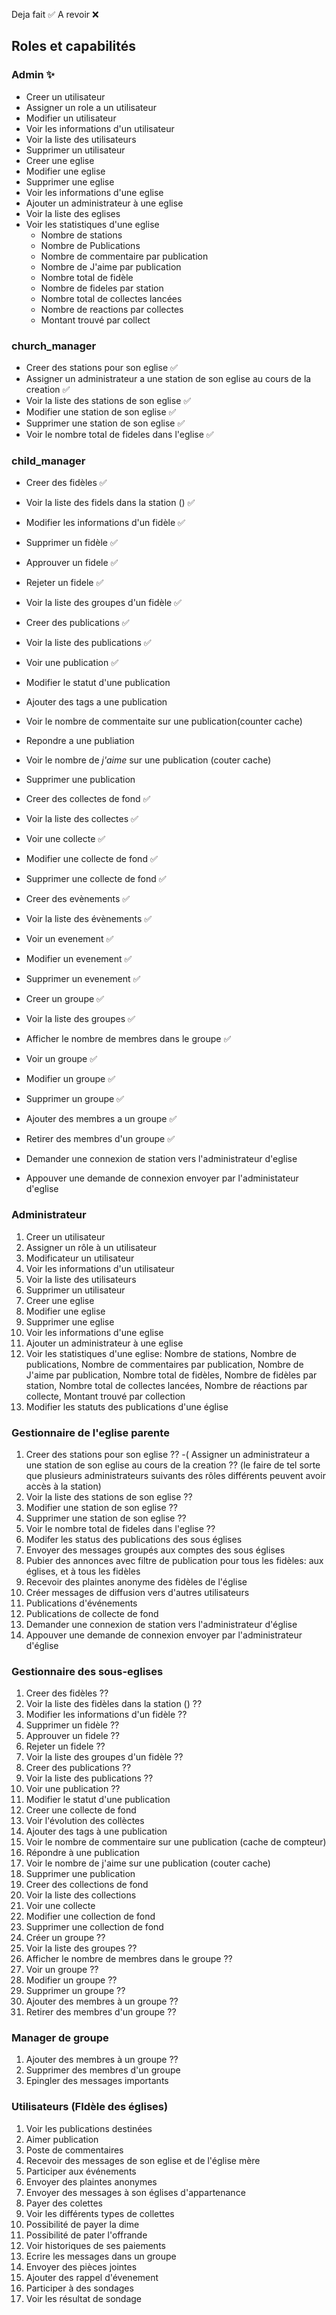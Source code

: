 Deja fait ✅
A revoir ❌

## Roles et capabilités
  ### Admin ✨
  - Creer un utilisateur
  - Assigner un role a un utilisateur
  - Modifier un utilisateur
  - Voir les informations d'un utilisateur
  - Voir la liste des utilisateurs
  - Supprimer un utilisateur
  - Creer une eglise
  - Modifier une eglise
  - Supprimer une eglise
  - Voir les informations d'une eglise
  - Ajouter un administrateur à une eglise
  - Voir la liste des eglises
  - Voir les statistiques d'une eglise
    - Nombre de stations
    - Nombre de Publications
    - Nombre de commentaire par publication
    - Nombre de J'aime par publication
    - Nombre total de fidèle
    - Nombre de fideles par station
    - Nombre total de collectes lancées
    - Nombre de reactions par collectes
    - Montant trouvé par collect
   
  ### church_manager
  - Creer des stations pour son eglise ✅
  - Assigner un administrateur a une station de son eglise au cours de la creation ✅
  - Voir la liste des stations de son eglise ✅
  - Modifier une station de son eglise ✅
  - Supprimer une station de son eglise ✅
  - Voir le nombre total de fideles dans l'eglise ✅


  ### child_manager
  - Creer des fidèles ✅
  - Voir la liste des fidels dans la station () ✅
  - Modifier les informations d'un fidèle ✅
  - Supprimer un fidèle ✅
  - Approuver un fidele ✅
  - Rejeter un fidele ✅
  - Voir la liste des groupes d'un fidèle ✅

  - Creer des publications ✅
  - Voir la liste des publications ✅
  - Voir une publication ✅
  - Modifier le statut d'une publication
  - Ajouter des tags a une publication
  - Voir le nombre de commentaite sur une publication(counter cache)
  - Repondre a une publiation 
  - Voir le nombre de *j'aime* sur une publication (couter cache)
  - Supprimer une publication 
  
  - Creer des collectes de fond ✅
  - Voir la liste des collectes ✅
  - Voir une collecte ✅
  - Modifier une collecte de fond ✅
  - Supprimer une collecte de fond ✅

  - Creer des evènements ✅
  - Voir la liste des évènements ✅
  - Voir un evenement ✅
  - Modifier un evenement ✅
  - Supprimer un evenement ✅

  - Creer un groupe ✅
  - Voir la liste des groupes ✅
  - Afficher le nombre de membres dans le groupe ✅
  - Voir un groupe ✅
  - Modifier un groupe ✅
  - Supprimer un groupe ✅
  - Ajouter des membres a un groupe ✅
  - Retirer des membres d'un groupe ✅

  - Demander une connexion de station vers l'administrateur d'eglise
  - Appouver une demande de connexion envoyer par l'administateur d'eglise


###	Administrateur					
1. Creer un utilisateur					
2.	Assigner un rôle à un utilisateur
3.	Modificateur un utilisateur					
4.	Voir les informations d'un utilisateur					
5.	Voir la liste des utilisateurs					
6.	Supprimer un utilisateur					
7.	Creer une eglise					
8.	Modifier une eglise					
9.	Supprimer une eglise					
10.	Voir les informations d'une eglise					
11.	Ajouter un administrateur à une eglise					
12.	Voir les statistiques d'une eglise: Nombre de stations, Nombre de publications, Nombre de commentaires par publication, Nombre de J'aime par publication, Nombre total de fidèles, Nombre de fidèles par station, Nombre total de collectes lancées, Nombre de réactions par collecte, Montant trouvé par collection					
13.	Modifier les statuts des publications d'une église					

### Gestionnaire de l'eglise parente					
1.	Creer des stations pour son eglise ?? -( Assigner un administrateur a une station de son eglise au cours de la creation ?? (le faire de tel sorte que plusieurs administrateurs suivants des rôles différents peuvent avoir accès à la station)				
2.	Voir la liste des stations de son eglise ??					
3.	Modifier une station de son eglise ??					
4.	Supprimer une station de son eglise ??					
5.	Voir le nombre total de fideles dans l'eglise ??					
6.	Modifer les status des publications des sous églises					
7.	Envoyer des messages groupés aux comptes des sous églises					
8.	Pubier des annonces avec filtre de publication pour tous les fidèles: aux églises, et à tous les fidèles					
9.	Recevoir des plaintes anonyme des fidèles de l'église					
10.	Créer messages de diffusion vers d'autres utilisateurs					
11.	Publications d'événements 					
12.	Publications de collecte de fond					
13.	Demander une connexion de station vers l'administrateur d'église					
14.	Appouver une demande de connexion envoyer par l'administrateur d'église					


###	Gestionnaire des sous-eglises	
1.	Creer des fidèles ??	
2.	Voir la liste des fidèles dans la station () ??	
3.	Modifier les informations d'un fidèle ??	
4.	Supprimer un fidèle ??	
5.	Approuver un fidele ??	
6.	Rejeter un fidele ??	
7.	Voir la liste des groupes d'un fidèle ??	
8.	Creer des publications ??	
9.	Voir la liste des publications ??	
10.	Voir une publication ??	
11.	Modifier le statut d'une publication	
12.	Creer une collecte de fond	
13.	Voir l'évolution des collèctes			
14.	Ajouter des tags à une publication	
15.	Voir le nombre de commentaire sur une publication (cache de compteur)	
16.	Répondre à une publication 	
17.	Voir le nombre de j'aime sur une publication (couter cache)	
18.	Supprimer une publication	
19.	Creer des collections de fond	
20.	Voir la liste des collections	
21.	Voir une collecte	
22.	Modifier une collection de fond	
23.	Supprimer une collection de fond	
24.	Créer un groupe ??	
25.	Voir la liste des groupes ??	
26.	Afficher le nombre de membres dans le groupe ??	
27.	Voir un groupe ??	
28.	Modifier un groupe ??	
29.	Supprimer un groupe ??	
30.	Ajouter des membres à un groupe ??	
21.	Retirer des membres d'un groupe ??	






###	Manager de groupe
1.	Ajouter des membres à un groupe ??
2.	Supprimer des membres d'un groupe
3.	Epingler des messages importants

###	Utilisateurs (FIdèle des églises)
1.	Voir les publications destinées
2.	Aimer publication
3.	Poste de commentaires
4.	Recevoir des messages de son eglise et de l'église mère
5.	Participer aux événements
6.	Envoyer des plaintes anonymes
7.	Envoyer des messages à son églises d'appartenance
8.	Payer des colettes
9.	Voir les différents types de collettes
10.	Possibilité de payer la dime  
11.	Possibilité de pater l'offrande 
12.	Voir historiques de ses paiements
13.	Ecrire les messages dans un groupe
14.	Envoyer des pièces jointes
15.	Ajouter des rappel d'évenement
16.	Participer à des sondages
17.	Voir les résultat de sondage